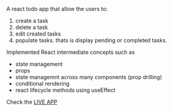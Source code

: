 A react todo app that allow the users to:
1. create a task
2. delete a task
3. edit created tasks
4. populate tasks. thats is display pending or completed tasks.

Implemented React intermediate concepts such as
- state management
- props
- state managemnt across many components (prop drilling)
- conditional rendering
- react lifecycle methods using useEffect 

Check the  [LIVE APP](https://taskappass.netlify.app/)